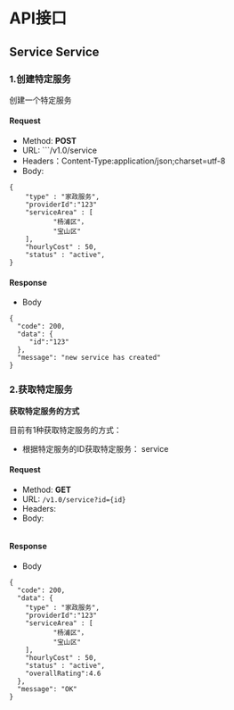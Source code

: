 # API接口

## Service Service

### 1.创建特定服务

创建一个特定服务

#### Request
- Method: **POST**
- URL:  ```/v1.0/service
- Headers：Content-Type:application/json;charset=utf-8
- Body:
```
{
    "type" : "家政服务",
    "providerId":"123"
    "serviceArea" : [
           "杨浦区"，
           "宝山区"
    ],
    "hourlyCost" : 50,
    "status" : "active",
}
```

#### Response
- Body
```
{
  "code": 200,
  "data": {
     "id":"123"
  },
  "message": "new service has created"
}
```

### 2.获取特定服务

**获取特定服务的方式**

目前有1种获取特定服务的方式：
- 根据特定服务的ID获取特定服务： service

#### Request

- Method: **GET**
- URL: ```/v1.0/service?id={id}```
- Headers:
- Body:
```
```

#### Response
- Body
```
{
  "code": 200,
  "data": {
    "type" : "家政服务",
    "providerId":"123"
    "serviceArea" : [
           "杨浦区"，
           "宝山区"
    ],
    "hourlyCost" : 50,
    "status" : "active",
    "overallRating":4.6
  },
  "message": "OK"
}
```

